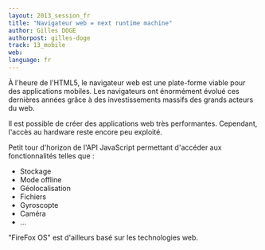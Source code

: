 ```yaml
---
layout: 2013_session_fr
title: "Navigateur web = next runtime machine"
author: Gilles DOGE
authorpost: gilles-doge
track: 13_mobile
web: 
language: fr
---
```


À l'heure de l'HTML5, le navigateur web est une plate-forme viable pour des applications mobiles. Les navigateurs ont énormément évolué ces dernières années grâce à des investissements massifs des grands acteurs du web. 

Il est possible de créer des applications web très performantes. Cependant, l'accès au hardware reste encore peu exploité. 

Petit tour d'horizon de l'API JavaScript permettant d'accéder aux fonctionnalités telles que :
- Stockage
- Mode offline
- Géolocalisation
- Fichiers
- Gyroscopte
- Caméra
- ...

"FireFox OS" est d'ailleurs basé sur les technologies web.